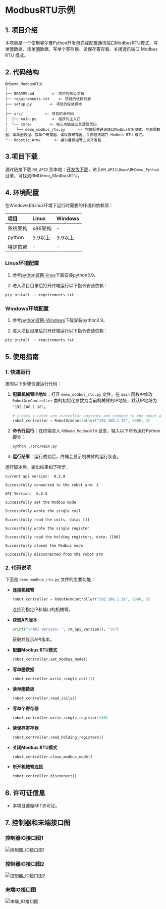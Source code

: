 # ModbusRTU示例

## 1. 项目介绍

本项目是一个使用睿尔曼Python开发包完成配置通讯端口ModbusRTU模式、写单圈数据、读单圈数据、写单个寄存器、读保存寄存器、关闭通讯端口 Modbus RTU 模式。

## 2. 代码结构

```
RMDemo_ModbusRTU/
│
├── README.md        <- 项目的核心文档
├── requirements.txt    <- 项目的依赖列表
├── setup.py        <- 项目的安装脚本
│
├── src/          <- 项目的源代码
│  ├── main.py       <- 程序的主入口
│  └── core/        <- 核心功能或业务逻辑代码
│    └── demo_modbus_rtu.py      <- 完成配置通讯端口ModbusRTU模式、写单圈数据、读单圈数据、写单个寄存器、读保存寄存器、关闭通讯端口 Modbus RTU 模式。
└── Robotic_Arm/      <- 睿尔曼机械臂二次开发包
```

## 3.项目下载

通过链接下载 `RM_API2` 到本地：[开发包下载](https://github.com/RealManRobot/RM_API2.git)，进入`RM_API2\Demo\RMDemo_Python`目录，可找到RMDemo_ModbusRTU。

## 4. 环境配置

在Windows和Linux环境下运行时需要的环境和依赖项：

| 项目         | Linux     | Windows   |
| :--          | :--       | :--       |
| 系统架构     | x86架构   | -         |
| python       | 3.9以上   | 3.9以上   |
| 特定依赖     | -         | -         |

### Linux环境配置

   1. 参考[python官网-linux](https://www.python.org/downloads/source/)下载安装python3.9。

   2. 进入项目目录后打开终端运行以下指令安装依赖：

```bash
pip install -r requirements.txt
```

### Windows环境配置

   1. 参考[python官网-Windows](https://www.python.org/downloads/windows/)下载安装python3.9。

   2. 进入项目目录后打开终端运行以下指令安装依赖：

```bash
pip install -r requirements.txt
```

## 5. 使用指南

### 1. 快速运行

按照以下步骤快速运行代码：

1. **配置机械臂IP地址**：打开 `demo_modbus_rtu.py` 文件，在 `main` 函数中修改 `RobotArmController` 类的初始化参数为当前机械臂的IP地址，默认IP地址为 `"192.168.1.18"`。

    ```python
    # Create a robot arm controller instance and connect to the robot arm
    robot_controller = RobotArmController("192.168.1.18", 8080, 3)
    ```

2. **命令行运行**：在终端进入 `RMDemo_ModbusRTU` 目录，输入以下命令运行Python脚本：

    ```bash
    python ./src/main.py
    ```
3. **运行结果**：运行成功后，终端会显示机械臂的运行状态。

运行脚本后，输出结果如下所示：

```
current api version:  0.2.9

Successfully connected to the robot arm: 1

API Version:  0.2.9

Successfully set the Modbus mode

Successfully wrote the single coil

Successfully read the coils, data: [1]

Successfully wrote the single register

Successfully read the holding registers, data: [180]

Successfully closed the Modbus mode

Successfully disconnected from the robot arm
```

### 2. 代码说明

下面是 `demo_modbus_rtu.py` 文件的主要功能：

- **连接机械臂**

    ```python
    robot_controller = RobotArmController("192.168.1.18", 8080, 3)
    ```
    连接到指定IP和端口的机械臂。

- **获取API版本**

    ```python
    print("\nAPI Version: ", rm_api_version(), "\n")
    ```
    获取并显示API版本。

- **配置Modbus RTU模式**

    ```python
    robot_controller.set_modbus_mode()
    ```

- **写单圈数据**

    ```python
    robot_controller.write_single_coil(1)
    ```

- **读单圈数据**

    ```python
    robot_controller.read_coils()
    ```

- **写单个寄存器**

    ```python
    robot_controller.write_single_register(180)
    ```

- **读保存寄存器**

    ```python
    robot_controller.read_holding_registers()
    ```

- **关闭Modbus RTU模式**

    ```python
    robot_controller.close_modbus_mode()
    ```

- **断开机械臂连接**

    ```python
    robot_controller.disconnect()
    ```

## 6. 许可证信息

* 本项目遵循MIT许可证。

## 7. 控制器和末端接口图

### 控制器IO接口图1
![控制器_IO接口图1](控制器_IO接口图1.png)

### 控制器IO接口图2
![控制器_IO接口图2](控制器_IO接口图2.png)

### 末端IO接口图
![末端_IO接口图](末端_IO接口图.png)
